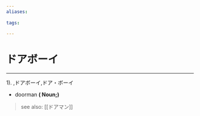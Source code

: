 ```yaml
---
aliases:
    
tags:
    
---
```


# ドアボーイ
---
1).
,ドアボーイ,ドア・ボーイ

- doorman
**( Noun;)**
> see also:  [[ドアマン]]
            